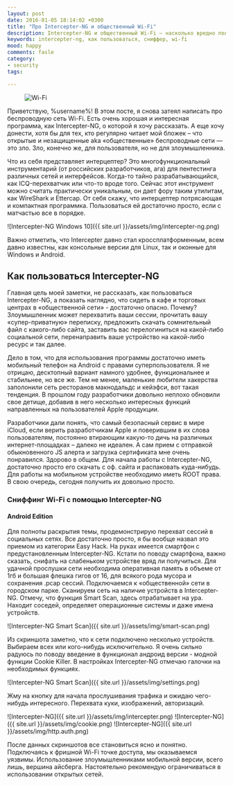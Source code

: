 ```yaml
---
layout: post
date: 2016-01-05 18:14:02 +0300
title: "Про Intercepter-NG и общественный Wi-Fi"
description: Intercepter-NG и общественный Wi-Fi — насколько вредно пользоваться Wi-Fi в парках и кафе?
keywords: intercepter-ng, как пользоваться, сниффер, wi-fi
mood: happy
comments: fasle
category:
- security
tags:

---
```


<figure>
    <img src="http://dubkov.xyz/assets/img/free-wi-fi.jpg" alt="Wi-Fi" />
</figure>

Приветствую, %username%!
В этом посте, я снова затеял написать про беспроводную сеть Wi-Fi. Есть очень хорошая и интересная программа, как Intercepter-NG, о которой я хочу рассказать. А еще хочу донести, хотя бы для тех, кто регулярно читает мой бложек – что открытые и незащищенные aka «общественные» беспроводные сети — это зло. Зло, конечно же, для пользователя, но не для злоумышленника.
<!--more-->
Что из себя представляет интерцептер? Это многофункциональный инструментарий (от российских разработчиков, ага) для пентестинга различных сетей и интерфейсов. Когда-то тайно разрабатывающийся, как ICQ-перехватчик или что-то вроде того. Сейчас этот инструмент можно считать практически уникальным, он дает фору таким утилитам, как WireShark и Ettercap.
От себя скажу, что интерцептер потрясающая и компактная программка. Пользоваться ей достаточно просто, если с матчастью все в порядке.

![Intercepter-NG Windows 10]({{ site.url }}/assets/img/intercepter-ng.png)

Важно отметить, что Intercepter давно стал кроссплатформенным, всем давно известны, как консольные версии для Linux, так и оконные для Windows и Android.

<h2>Как пользоваться Intercepter-NG</h2>

Главная цель моей заметки, не рассказать, как пользоваться Intercepter-NG, а показать наглядно, что сидеть в кафе и торговых центрах в «общественной сети» - достаточно опасно. Почему? Злоумышленник может перехватить ваши сессии, прочитать вашу «супер-приватную» переписку, предложить скачать сомнительный файл с какого-либо сайта, заставить вас перелогиниться на какой-либо социальной сети, перенаправить ваше устройство на какой-либо ресурс и так далее.

Дело в том, что для использования программы достаточно иметь мобильный телефон на Android с правами суперпользователя. Я не отрицаю, десктопный вариант намного удобнее, функциональнее и стабильнее, но все же.  Тем не менее, маленькие любители хакерства заполонили сеть ресторанов макнодальдс и кейэфси, вот такая тенденция.
В прошлом году разработчики довольно неплохо обновили свое детище, добавив в него несколько интересных функций направленных на пользователей Apple продукции.

Разработчики дали понять, что самый безопасный сервис в мире iCloud, если верить разработчикам Apple и поверившим в их слова пользователям, постоянно втирающим какую-то дичь на различных интернет-площадках – далеко не идеален. А сам прием с отправкой обыкновенного JS алерта и загрузка сертификата мне очень понравился. Здорово в общем.
Для начала работы с Intercepter-NG, достаточно просто его скачать с оф. cайта и распаковать куда-нибудь.  Для работы на мобильном устройстве необходимо иметь ROOT права. В свою очередь, сегодня получить их довольно просто.

<h3>Сниффинг Wi-Fi с помощью Intercepter-NG</h3>
<h4>Android Edition</h4>

Для полноты раскрытия темы, продемонстрирую перехват сессий в социальных сетях. Все достаточно просто, я бы вообще назвал это приемом из категории Easy Hack. На руках имеется смартфон с предустановленным Intercepter-NG. Кстати по поводу смартфона, важно сказать, снифать на слабеньком устройстве вряд ли получиться. Для удачной прослушки сети необходима оперативная память в объеме от 1гб и большая флешка гигов от 16, для всякого рода мусора и сохранения .pcap сессий. Подключаемся к «общественной» сети в городском парке.
Сканируем сеть на наличие устройств в Intercepter-NG. Отмечу, что функция Smart Scan, здесь отрабатывает на ура. Находит соседей, определяет операционные системы и даже имена устройств.

![Intercepter-NG Smart Scan]({{ site.url }}/assets/img/smart-scan.png)

Из скриншота заметно, что к сети подключено несколько устройств. Выбираем всех или кого-нибудь исключительно.
Я очень сильно радуюсь по поводу введение в функционал андроид версии - модной функции Cookie Killer.
В настройках Intercepter-NG отмечаю галочки на необходимых функциях.

![Intercepter-NG Smart Scan]({{ site.url }}/assets/img/settings.png)

Жму на кнопку для начала прослушивания трафика и ожидаю чего-нибудь интересного. Перехвата куки, изображений, авторизаций.

![Intercepter-NG]({{ site.url }}/assets/img/intercepter.png)
![Intercepter-NG]({{ site.url }}/assets/img/cookie.png)
![Intercepter-NG]({{ site.url }}/assets/img/http.auth.png)

После данных скриншотов все становиться ясно и понятно. Подключаясь к фришной Wi-Fi точке доступа, мы оказываемся уязвимы. Использование злоумышленниками мобильной версии, всего лишь, вершина айсберга. Настоятельно рекомендую ограничиваться в использовании открытых сетей.